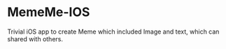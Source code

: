 # MemeMe-IOS
Trivial iOS app to create Meme which included Image and text, which can shared with others.
